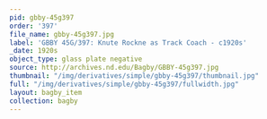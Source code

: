 ```yaml
---
pid: gbby-45g397
order: '397'
file_name: gbby-45g397.jpg
label: 'GBBY 45G/397: Knute Rockne as Track Coach - c1920s'
_date: 1920s
object_type: glass plate negative
source: http://archives.nd.edu/Bagby/GBBY-45g397.jpg
thumbnail: "/img/derivatives/simple/gbby-45g397/thumbnail.jpg"
full: "/img/derivatives/simple/gbby-45g397/fullwidth.jpg"
layout: bagby_item
collection: bagby
---
```

